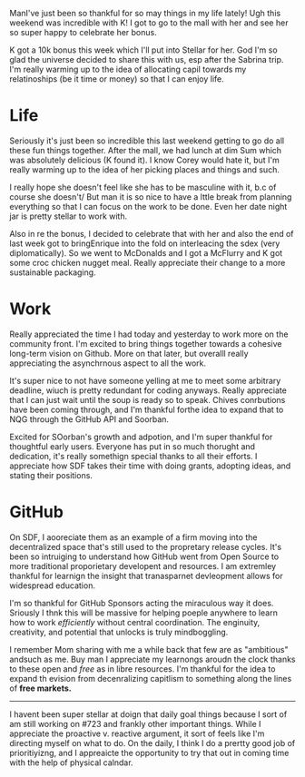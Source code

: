 ManI've just been so thankful for so may things in my life lately! Ugh this weekend was incredible with K! I got to go to the mall with her and see her so super happy to celebrate her bonus.

K got a 10k bonus this week which I'll put into Stellar for her. God I'm so glad the universe decided to share this with us, esp after the Sabrina trip. I'm really warming up to the idea of allocating capil towards my relatinoships (be it time or money) so that I can enjoy life.

# Life

Seriously it's just been so incredible this last weekend getting to go do all these fun things together. After the mall, we had lunch at dim Sum which was absolutely delicious (K found it). I know Corey would hate it, but I'm really warming up to the idea of her picking places and things and such.

I really hope she doesn't feel like she has to be masculine with it, b.c of course she doesn't/ But man it is so nice to have a lttle break from planning everything so that I can focus on the work to be done. Even her date night jar is pretty stellar to work with.

Also in re the bonus, I decided to celebrate that with her and also the end of last week got to bringEnrique into the fold on interleacing the sdex (very diplomatically). So we went to McDonalds and I got a McFlurry and K got some croc chicken nugget meal. Really appreciate their change to a more sustainable packaging.

# Work

Really appreciated the time I had today and yesterday to work more on the community front. I'm excited to bring things together  towards a cohesive long-term vision on Github. More on that later, but overalll really appreciating the asynchrnous aspect to all the work.

It's super nice to not have someone yelling at me to meet some arbitrary deadline, wiuch is pretty redundant for coding anyways. Really appreciate that I can just wait until the soup is ready so to speak. Chives conrbutions have been coming through, and I'm thankful forthe idea to expand that to NQG through the GitHub API and Soorban.

Excited for SOorban's growth and adpotion, and I'm super thankful for thoughtful early users. Everyone has put in so much thorught and dedication, it's really somethign special thanks to all their efforts. I appreciate how SDF takes their time with doing grants, adopting ideas, and stating their positions.

# GitHub

On SDF, I aooreciate them as an example of a firm moving into the decentralized space that's still used to the propretary release cycles. It's been so intruiging to understand how GitHub went from Open Source to more traditional proporietary developent and resources. I am extremley thankful for learnign the insight that tranasparnet devleopment allows for widespread education.

I'm so thankful for GitHub Sponsors acting the miraculous way it does. Sriously I thnk this will be massive for helping poeple anywhere to learn how to work _efficiently_ without central coordination. The enginuity, creativity, and potential that unlocks is truly mindboggling.

I remember Mom sharing with me a while back that few are as "ambitious" andsuch as me. Buy  man I appreciate my learnongs aroudn the clock thanks to these open and _free_ as in libre resources. I'm thankful for the idea to expand th evision from decenralizing capitlism to something along the lines of **free markets.**

---

I havent been super stellar at doign that daily goal things because I sort of am still working on #723 and frankly other important things. While I appreciate the proactive v. reactive argument, it sort of feels like I'm directing myself on what to do. On the daily, I think I do a prertty good job of prioritiyizng, and I appreaicte the opportunity to try that out in coming time with the help of physical calndar.
